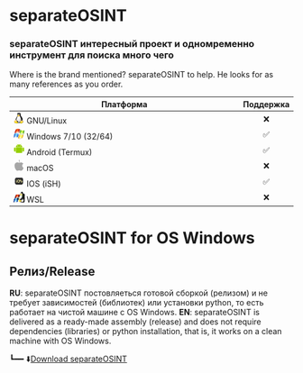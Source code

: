 # separateOSINT
### separateOSINT интересный проект и одномременно инструмент для поиска много чего

Where is the brand mentioned? separateOSINT to help.
He looks for as many references as you order.

| Платформа             | Поддержка |
|-----------------------|:---------:|
| <img src="https://github.com/saivan4ick/BrandOSINT/blob/main/icons/Linux.png" width="5%" /> GNU/Linux             |     ❌    |
| <img src="https://github.com/saivan4ick/BrandOSINT/blob/main/icons/Windows.png" width="5%" /> Windows 7/10 (32/64)  |     ✅    |
| <img src="https://github.com/saivan4ick/BrandOSINT/blob/main/icons/Android.png" width="5%" /> Android (Termux)      |     ✅    |
| <img src="https://github.com/saivan4ick/BrandOSINT/blob/main/icons/macOS.png" width="5%" /> macOS                 |     ❌    |
| <img src="https://github.com/saivan4ick/BrandOSINT/blob/main/icons/IOS.png" width="5%" /> IOS (iSH)                   |     ✅    |
| <img src="https://github.com/saivan4ick/BrandOSINT/blob/main/icons/WSL.png" width="5%" /> WSL                   |     ❌    | 

# separateOSINT for OS Windows

## Релиз/Release
**RU**: separateOSINT постовляеться готовой сборкой (релизом) и не требует зависимостей (библиотек) или установки python, то есть работает на чистой машине с OS Windows.
**EN**: separateOSINT is delivered as a ready-made assembly (release) and does not require dependencies (libraries) or python installation, that is, it works on a clean machine with OS Windows.

┗━━ ⬇️[Download separateOSINT](https://github.com/saivan4ick/separateOSINT/releases "скачать готовую сборку separateOSINT для Windows")
